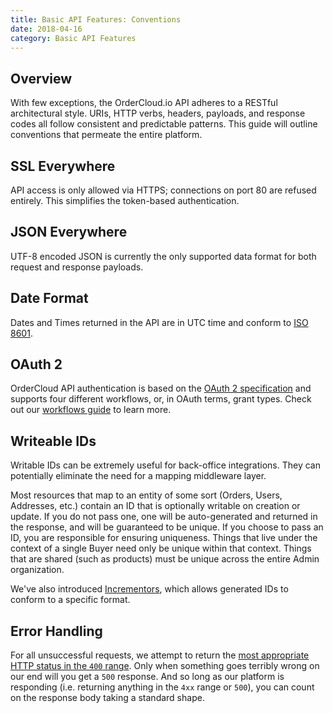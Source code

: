 ```yaml
---
title: Basic API Features: Conventions
date: 2018-04-16
category: Basic API Features
---
```



## Overview

With few exceptions, the OrderCloud.io API adheres to a RESTful architectural
style. URIs, HTTP verbs, headers, payloads, and response codes all follow
consistent and predictable patterns. This guide will outline conventions that
permeate the entire platform.

##  SSL Everywhere

API access is only allowed via HTTPS; connections on port 80 are refused
entirely. This simplifies the token-based authentication.

##  JSON Everywhere

UTF-8 encoded JSON is currently the only supported data format for both
request and response payloads.

##  Date Format

Dates and Times returned in the API are in UTC time and conform to [ISO
8601](http://en.wikipedia.org/wiki/ISO_8601).

##  OAuth 2

OrderCloud API authentication is based on the [OAuth 2
specification](http://tools.ietf.org/html/rfc6749) and supports four different
workflows, or, in OAuth terms, grant types. Check out our [workflows guide]({filename}/platform-guides/authentication/oauth2-workflows.md) to
learn more.

##  Writeable IDs

Writable IDs can be extremely useful for back-office integrations. They can
potentially eliminate the need for a mapping middleware layer.

Most resources that map to an entity of some sort (Orders, Users, Addresses,
etc.) contain an ID that is optionally writable on creation or update. If you
do not pass one, one will be auto-generated and returned in the response, and
will be guaranteed to be unique. If you choose to pass an ID, you are
responsible for ensuring uniqueness. Things that live under the context of a
single Buyer need only be unique within that context. Things that are shared
(such as products) must be unique across the entire Admin organization.

We've also introduced [Incrementors]({filename}/api-reference/Incrementors.md), which allows generated IDs to conform to a specific format.

##  Error Handling

For all unsuccessful requests, we attempt to return the [most appropriate HTTP
status in the `400`
range](http://en.wikipedia.org/wiki/List_of_HTTP_status_codes#4xx_Client_Error).
Only when something goes terribly wrong on our end will you get a `500`
response. And so long as our platform is responding (i.e. returning anything in
the `4xx` range or `500`), you can count on the response body taking a standard
shape.

